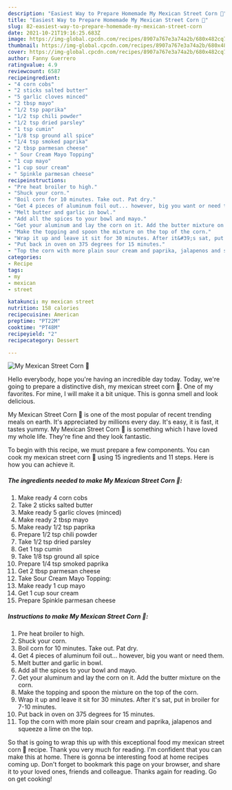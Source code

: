 ```yaml
---
description: "Easiest Way to Prepare Homemade My Mexican Street Corn 🌽"
title: "Easiest Way to Prepare Homemade My Mexican Street Corn 🌽"
slug: 82-easiest-way-to-prepare-homemade-my-mexican-street-corn
date: 2021-10-21T19:16:25.683Z
image: https://img-global.cpcdn.com/recipes/8907a767e3a74a2b/680x482cq70/my-mexican-street-corn-recipe-main-photo.jpg
thumbnail: https://img-global.cpcdn.com/recipes/8907a767e3a74a2b/680x482cq70/my-mexican-street-corn-recipe-main-photo.jpg
cover: https://img-global.cpcdn.com/recipes/8907a767e3a74a2b/680x482cq70/my-mexican-street-corn-recipe-main-photo.jpg
author: Fanny Guerrero
ratingvalue: 4.9
reviewcount: 6587
recipeingredient:
- "4 corn cobs"
- "2 sticks salted butter"
- "5 garlic cloves minced"
- "2 tbsp mayo"
- "1/2 tsp paprika"
- "1/2 tsp chili powder"
- "1/2 tsp dried parsley"
- "1 tsp cumin"
- "1/8 tsp ground all spice"
- "1/4 tsp smoked paprika"
- "2 tbsp parmesan cheese"
- " Sour Cream Mayo Topping"
- "1 cup mayo"
- "1 cup sour cream"
- " Spinkle parmesan cheese"
recipeinstructions:
- "Pre heat broiler to high."
- "Shuck your corn."
- "Boil corn for 10 minutes. Take out. Pat dry."
- "Get 4 pieces of aluminum foil out... however, big you want or need them."
- "Melt butter and garlic in bowl."
- "Add all the spices to your bowl and mayo."
- "Get your aluminum and lay the corn on it. Add the butter mixture on the corn."
- "Make the topping and spoon the mixture on the top of the corn."
- "Wrap it up and leave it sit for 30 minutes. After it&#39;s sat, put in broiler for 7-10 minutes."
- "Put back in oven on 375 degrees for 15 minutes."
- "Top the corn with more plain sour cream and paprika, jalapenos and squeeze a lime on the top."
categories:
- Recipe
tags:
- my
- mexican
- street

katakunci: my mexican street 
nutrition: 158 calories
recipecuisine: American
preptime: "PT22M"
cooktime: "PT48M"
recipeyield: "2"
recipecategory: Dessert

---
```



![My Mexican Street Corn 🌽](https://img-global.cpcdn.com/recipes/8907a767e3a74a2b/680x482cq70/my-mexican-street-corn-recipe-main-photo.jpg)

Hello everybody, hope you're having an incredible day today. Today, we're going to prepare a distinctive dish, my mexican street corn 🌽. One of my favorites. For mine, I will make it a bit unique. This is gonna smell and look delicious.



My Mexican Street Corn 🌽 is one of the most popular of recent trending meals on earth. It's appreciated by millions every day. It's easy, it is fast, it tastes yummy. My Mexican Street Corn 🌽 is something which I have loved my whole life. They're fine and they look fantastic.


To begin with this recipe, we must prepare a few components. You can cook my mexican street corn 🌽 using 15 ingredients and 11 steps. Here is how you can achieve it.

<!--inarticleads1-->

##### The ingredients needed to make My Mexican Street Corn 🌽:

1. Make ready 4 corn cobs
1. Take 2 sticks salted butter
1. Make ready 5 garlic cloves (minced)
1. Make ready 2 tbsp mayo
1. Make ready 1/2 tsp paprika
1. Prepare 1/2 tsp chili powder
1. Take 1/2 tsp dried parsley
1. Get 1 tsp cumin
1. Take 1/8 tsp ground all spice
1. Prepare 1/4 tsp smoked paprika
1. Get 2 tbsp parmesan cheese
1. Take  Sour Cream Mayo Topping:
1. Make ready 1 cup mayo
1. Get 1 cup sour cream
1. Prepare  Spinkle parmesan cheese




<!--inarticleads2-->

##### Instructions to make My Mexican Street Corn 🌽:

1. Pre heat broiler to high.
1. Shuck your corn.
1. Boil corn for 10 minutes. Take out. Pat dry.
1. Get 4 pieces of aluminum foil out... however, big you want or need them.
1. Melt butter and garlic in bowl.
1. Add all the spices to your bowl and mayo.
1. Get your aluminum and lay the corn on it. Add the butter mixture on the corn.
1. Make the topping and spoon the mixture on the top of the corn.
1. Wrap it up and leave it sit for 30 minutes. After it&#39;s sat, put in broiler for 7-10 minutes.
1. Put back in oven on 375 degrees for 15 minutes.
1. Top the corn with more plain sour cream and paprika, jalapenos and squeeze a lime on the top.




So that is going to wrap this up with this exceptional food my mexican street corn 🌽 recipe. Thank you very much for reading. I'm confident that you can make this at home. There is gonna be interesting food at home recipes coming up. Don't forget to bookmark this page on your browser, and share it to your loved ones, friends and colleague. Thanks again for reading. Go on get cooking!
